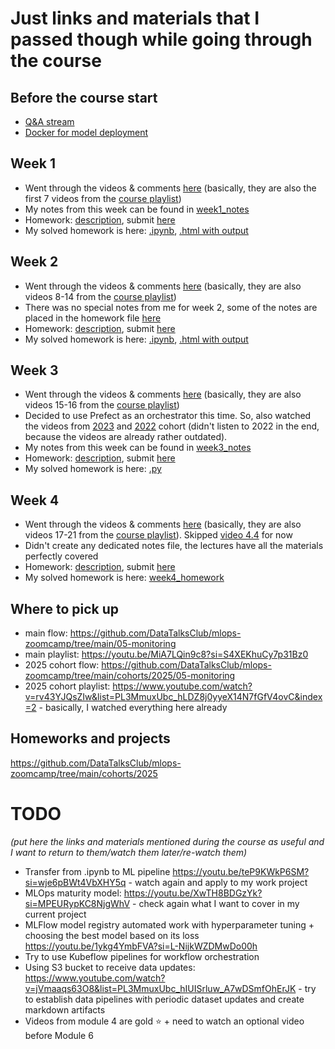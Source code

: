 # Just links and materials that I passed though while going through the course

## Before the course start

* [Q&A stream](https://www.youtube.com/watch?v=rv43YJQsZIw)
* [Docker for model deployment](https://youtu.be/wAtyYZ6zvAs?si=qAk2j6gwMsrQiboT)

## Week 1

* Went through the videos & comments [here](https://github.com/DataTalksClub/mlops-zoomcamp/tree/main/01-intro) (basically, they are also the first 7 videos from the [course playlist](https://www.youtube.com/playlist?list=PL3MmuxUbc_hIUISrluw_A7wDSmfOhErJK))
* My notes from this week can be found in [week1_notes](week1_notes.md)
* Homework: [description](https://github.com/DataTalksClub/mlops-zoomcamp/blob/main/cohorts/2025/01-intro/homework.md), submit [here](https://courses.datatalks.club/mlops-zoomcamp-2025/homework/hw1)
* My solved homework is here: [.ipynb](week1_homework.ipynb), [.html with output](week1_homework.html)

## Week 2

* Went through the videos & comments [here](https://github.com/DataTalksClub/mlops-zoomcamp/tree/main/02-experiment-tracking) (basically, they are also videos 8-14 from the [course playlist](https://www.youtube.com/playlist?list=PL3MmuxUbc_hIUISrluw_A7wDSmfOhErJK))
* There was no special notes from me for week 2, some of the notes are placed in the homework file [here](week2_homework.ipynb)
* Homework: [description](https://github.com/DataTalksClub/mlops-zoomcamp/blob/main/cohorts/2025/02-experiment-tracking/homework.md), submit [here](https://courses.datatalks.club/mlops-zoomcamp-2025/homework/hw2)
* My solved homework is here: [.ipynb](week2_homework.ipynb), [.html with output](week2_homework.html)

## Week 3

* Went through the videos & comments [here](https://github.com/DataTalksClub/mlops-zoomcamp/tree/main/03-orchestration) (basically, they are also videos 15-16 from the [course playlist](https://www.youtube.com/playlist?list=PL3MmuxUbc_hIUISrluw_A7wDSmfOhErJK))
* Decided to use Prefect as an orchestrator this time. So, also watched the videos from [2023](https://github.com/DataTalksClub/mlops-zoomcamp/tree/main/cohorts/2023/03-orchestration/prefect) and [2022](https://github.com/DataTalksClub/mlops-zoomcamp/tree/main/cohorts/2022/03-orchestration) cohort (didn't listen to 2022 in the end, because the videos are already rather outdated).
* My notes from this week can be found in [week3_notes](week3_notes.md)
* Homework: [description](https://github.com/DataTalksClub/mlops-zoomcamp/blob/main/cohorts/2025/03-orchestration/homework.md), submit [here](https://courses.datatalks.club/mlops-zoomcamp-2025/homework/hw3)
* My solved homework is here: [.py](week3_duration-prediction.py)

## Week 4

* Went through the videos & comments [here](https://github.com/DataTalksClub/mlops-zoomcamp/tree/main/04-deployment) (basically, they are also videos 17-21 from the [course playlist](https://www.youtube.com/playlist?list=PL3MmuxUbc_hIUISrluw_A7wDSmfOhErJK)). Skipped [video 4.4](https://www.youtube.com/watch?v=TCqr9HNcrsI&list=PL3MmuxUbc_hIUISrluw_A7wDSmfOhErJK&index=20) for now
* Didn't create any dedicated notes file, the lectures have all the materials perfectly covered
* Homework: [description](https://github.com/DataTalksClub/mlops-zoomcamp/blob/main/cohorts/2025/04-deployment/homework.md), submit [here](https://courses.datatalks.club/mlops-zoomcamp-2025/homework/hw4)
* My solved homework is here: [week4_homework](week4_homework)

## Where to pick up

* main flow: https://github.com/DataTalksClub/mlops-zoomcamp/tree/main/05-monitoring
* main playlist: https://youtu.be/MiA7LQin9c8?si=S4XEKhuCy7p31Bz0
* 2025 cohort flow: https://github.com/DataTalksClub/mlops-zoomcamp/tree/main/cohorts/2025/05-monitoring
* 2025 cohort playlist: https://www.youtube.com/watch?v=rv43YJQsZIw&list=PL3MmuxUbc_hLDZ8j0yyeX14N7fGfV4ovC&index=2 - basically, I watched everything here already

## Homeworks and projects

https://github.com/DataTalksClub/mlops-zoomcamp/tree/main/cohorts/2025


# TODO

_(put here the links and materials mentioned during the course as useful and I want to return to them/watch them later/re-watch them)_

* Transfer from .ipynb to ML pipeline https://youtu.be/teP9KWkP6SM?si=wje6pBWt4VbXHY5q - watch again and apply to my work project
* MLOps maturity model: https://youtu.be/XwTH8BDGzYk?si=MPEURypKC8NjgWhV - check again what I want to cover in my current project
* MLFlow model registry automated work with hyperparameter tuning + choosing the best model based on its loss https://youtu.be/1ykg4YmbFVA?si=L-NijkWZDMwDo00h
* Try to use Kubeflow pipelines for workflow orchestration
* Using S3 bucket to receive data updates: https://www.youtube.com/watch?v=jVmaaqs63O8&list=PL3MmuxUbc_hIUISrluw_A7wDSmfOhErJK - try to establish data pipelines with periodic dataset updates and create markdown artifacts
* Videos from module 4 are gold :star: + need to watch an optional video before Module 6
